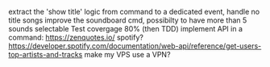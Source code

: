 extract the 'show title' logic from command to a dedicated event, handle no title songs
improve the soundboard cmd, possibilty to have more than 5 sounds selectable
Test covergage 80% (then TDD)
implement API in a command: https://zenquotes.io/
spotify? https://developer.spotify.com/documentation/web-api/reference/get-users-top-artists-and-tracks
make my VPS use a VPN?
